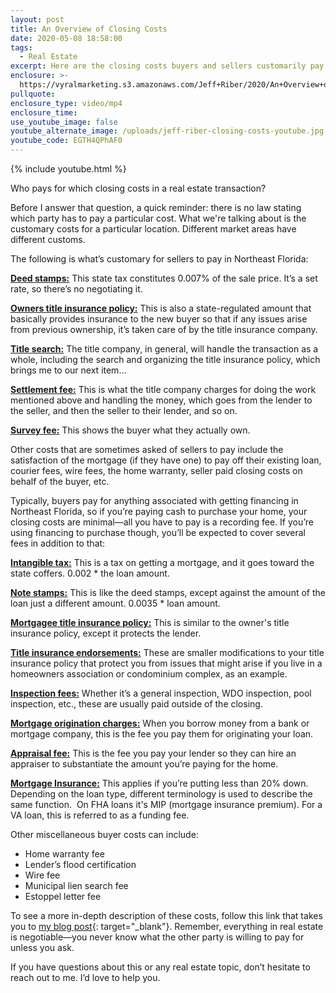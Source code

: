 ```yaml
---
layout: post
title: An Overview of Closing Costs
date: 2020-05-08 18:58:00
tags:
  - Real Estate
excerpt: Here are the closing costs buyers and sellers customarily pay in our area.
enclosure: >-
  https://vyralmarketing.s3.amazonaws.com/Jeff+Riber/2020/An+Overview+of+Closing+Costs.mp4
pullquote:
enclosure_type: video/mp4
enclosure_time:
use_youtube_image: false
youtube_alternate_image: /uploads/jeff-riber-closing-costs-youtube.jpg
youtube_code: EGTH4QPhAF0
---
```


{% include youtube.html %}

Who pays for which closing costs in a real estate transaction?

Before I answer that question, a quick reminder: there is no law stating which party has to pay a particular cost. What we're talking about is the customary costs for a particular location. Different market areas have different customs.

The following is what’s customary for sellers to pay in Northeast Florida:

<u><strong>Deed stamps:</strong></u> This state tax constitutes 0.007% of the sale price. It’s a set rate, so there’s no negotiating it.

<u><strong>Owners title insurance policy:</strong></u> This is also a state-regulated amount that basically provides insurance to the new buyer so that if any issues arise from previous ownership, it’s taken care of by the title insurance company.

<u><strong>Title search:</strong></u> The title company, in general, will handle the transaction as a whole, including the search and organizing the title insurance policy, which brings me to our next item…

<u><strong>Settlement fee:</strong></u> This is what the title company charges for doing the work mentioned above and handling the money, which goes from the lender to the seller, and then the seller to their lender, and so on.

<u><strong>Survey fee:</strong></u> This shows the buyer what they actually own.

Other costs that are sometimes asked of sellers to pay include the satisfaction of the mortgage (if they have one) to pay off their existing loan, courier fees, wire fees, the home warranty, seller paid closing costs on behalf of the buyer, etc.

Typically, buyers pay for anything associated with getting financing in Northeast Florida, so if you’re paying cash to purchase your home, your closing costs are minimal—all you have to pay is a recording fee. If you’re using financing to purchase though, you’ll be expected to cover several fees in addition to that:

<u><strong>Intangible tax:</strong></u> This is a tax on getting a mortgage, and it goes toward the state coffers. 0.002 \* the loan amount.

<u><strong>Note stamps:</strong></u> This is like the deed stamps, except against the amount of the loan just a different amount. 0.0035 \* loan amount.

<u><strong>Mortgagee title insurance policy:</strong></u> This is similar to the owner's title insurance policy, except it protects the lender.

<u><strong>Title insurance endorsements:</strong></u> These are smaller modifications to your title insurance policy that protect you from issues that might arise if you live in a homeowners association or condominium complex, as an example.

<u><strong>Inspection fees:</strong></u> Whether it’s a general inspection, WDO inspection, pool inspection, etc., these are usually paid outside of the closing.&nbsp;

<u><strong>Mortgage origination charges:</strong></u> When you borrow money from a bank or mortgage company, this is the fee you pay them for originating your loan.

<u><strong>Appraisal fee:</strong></u> This is the fee you pay your lender so they can hire an appraiser to substantiate the amount you’re paying for the home.

<u><strong>Mortgage Insurance:</strong></u> This applies if you’re putting less than 20% down. Depending on the loan type, different terminology is used to describe the same function. &nbsp;On FHA loans it's MIP (mortgage insurance premium). For a VA loan, this is referred to as a funding fee.

Other miscellaneous buyer costs can include:

* Home warranty fee
* Lender’s flood certification
* Wire fee
* Municipal lien search fee
* Estoppel letter fee

To see a more in-depth description of these costs, follow this link that takes you to [my blog post](https://www.904living.com/selling/what-closing-costs-do-i-pay-when-i-sell-my-home/){: target="_blank"}. Remember, everything in real estate is negotiable—you never know what the other party is willing to pay for unless you ask.&nbsp;

If you have questions about this or any real estate topic, don’t hesitate to reach out to me. I’d love to help you.